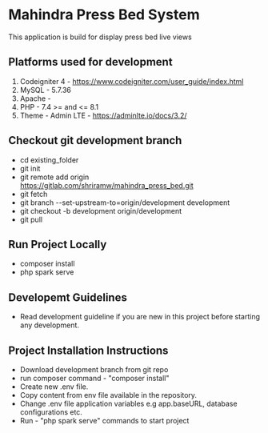 # Mahindra Press Bed System

This application is build for display press bed live views

## Platforms used for development

1. Codeigniter 4 - https://www.codeigniter.com/user_guide/index.html
2. MySQL - 5.7.36
3. Apache -
4. PHP - 7.4 >= and <= 8.1
5. Theme - Admin LTE - https://adminlte.io/docs/3.2/

## Checkout git development branch

- cd existing_folder
- git init
- git remote add origin https://gitlab.com/shriramw/mahindra_press_bed.git
- git fetch
- git branch --set-upstream-to=origin/development development
- git checkout -b development origin/development
- git pull

## Run Project Locally

- composer install
- php spark serve

## Developemt Guidelines

- Read development guideline if you are new in this project before starting any development.


## Project Installation Instructions

- Download development branch from git repo 
- run composer command - "composer install"
- Create new .env file.
- Copy content from env file available in the repository.
- Change .env file application variables e.g app.baseURL, database configurations etc.
- Run - "php spark serve" commands to start project